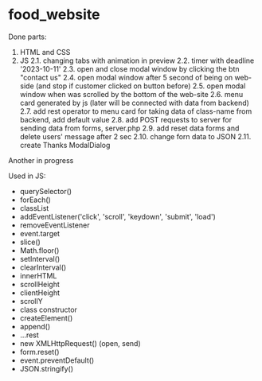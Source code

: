 # food_website

Done parts:
1. HTML and CSS
2. JS
2.1. changing tabs with animation in preview
2.2. timer with deadline '2023-10-11'
2.3. open and close modal window by clicking the btn "contact us"
2.4. open modal window after 5 second of being on web-side (and stop if customer clicked on button before)
2.5. open modal window when was scrolled by the bottom of the web-site
2.6. menu card generated by js (later will be connected with data from backend)
2.7. add rest operator to menu card for taking data of class-name from backend, add default value 
2.8. add POST requests to server for sending data from forms, server.php
2.9. add reset data forms and delete users' message after 2 sec
2.10. change forn data to JSON
2.11. create Thanks ModalDialog


Another in progress


Used in JS:
- querySelector()
- forEach()
- classList
- addEventListener('click', 'scroll', 'keydown', 'submit', 'load')
- removeEventListener
- event.target
- slice()
- Math.floor()
- setInterval()
- clearInterval()
- innerHTML
- scrollHeight
- clientHeight
- scrollY
- class constructor
- createElement()
- append()
- ...rest
- new XMLHttpRequest() (open, send)
- form.reset()
- event.preventDefault()
- JSON.stringify()